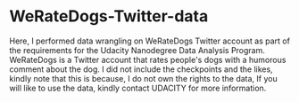 # WeRateDogs-Twitter-data
Here, I performed data wrangling on WeRateDogs Twitter account as part of the requirements for the Udacity Nanodegree Data Analysis Program. 
WeRateDogs is a Twitter account that rates people's dogs with a humorous comment about the dog.
I did not include the checkpoints and the likes, kindly note that this is because, I do not own the rights to the data, If you will like to use the data, kindly contact UDACITY for more information.
